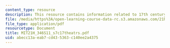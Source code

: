 ```yaml
---
content_type: resource
description: This resource contains information related to 17th century theaters.
file: /media/https%3A/open-learning-course-data-rc.s3.amazonaws.com/21h-346-france-1660-1815-enlightenment-revolution-napoleon-spring-2011/abecc13aeab7cd435363c140ee2a4375_MIT21H_346S11_s7c17theatrs.pdf
file_type: application/pdf
resourcetype: Document
title: MIT21H_346S11_s7c17theatrs.pdf
uid: abecc13a-eab7-cd43-5363-c140ee2a4375
---
```

